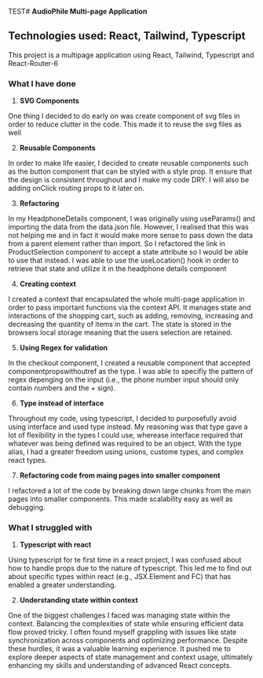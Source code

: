 TEST# **AudioPhile Multi-page Application**
## Technologies used: React, Tailwind, Typescript

This project is a multipage application using React, Tailwind, Typescript and React-Router-6

### What I have done

1. **SVG Components**

 One thing I decided to do early on was create component of svg files in order to reduce clutter in the code. This made it to reuse the svg files as well

2. **Reusable Components**

 In order to make life easier, I decided to create reusable components such as the button component that can be styled with a style prop. It ensure that the design is consistent throughout and I make my code DRY. I will also be adding onClick routing props to it later on.

3. **Refactoring**

In my HeadphoneDetails component, I was originally using useParams() and importing the data from the data.json file. However, I realised that this was not helping me and in fact it would make more sense to pass down the data from a parent element rather than import. So I refactored the link in ProductSelection component to accept a state attribute so I would be able to use that instead. I was able to use the useLocation() hook in order to retrieve that state and utilize it in the headphone details component

4. **Creating context**

I created a context that encapsulated the whole multi-page application in order to pass important functions via the context API. It manages state and interactions of the shopping cart, such as adding, removing, increasing and decreasing the quantity of items in the cart. The state is stored in the browsers local storage meaning that the users selection are retained.

5. **Using Regex for validation**

In the checkout component, I created a reusable component that accepted componentpropswithoutref as the type. I was able to specifiy the pattern of regex depenging on the input (i.e., the phone number input should only contain numbers and the + sign).

6. **Type instead of interface**

Throughout my code, using typescript, I decided to purposefully avoid using interface and used type instead. My reasoning was that type gave a lot of flexibility in the types I could use, wherease interface required that whatever was being defined was required to be an object. With the type alias, I had a greater freedom using unions, custome types, and complex react types.

7. **Refactoring code from maing pages into smaller component**

I refactored a lot of the code by breaking down large chunks from the main pages into smaller components. This made scalability easy as well as debugging.


### What I struggled with

1. **Typescript with react**

Using typescript for te first time in a react project, I was confused about how to handle props due to the nature of typescript. This led me to find out about specific types within react (e.g., JSX.Element and FC<props>) that has enabled a greater understanding.

2. **Understanding state within context**

One of the biggest challenges I faced was managing state within the context. Balancing the complexities of state while ensuring efficient data flow proved tricky. I often found myself grappling with issues like state synchronization across components and optimizing performance. Despite these hurdles, it was a valuable learning experience. It pushed me to explore deeper aspects of state management and context usage, ultimately enhancing my skills and understanding of advanced React concepts.
